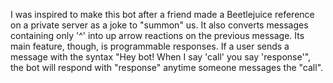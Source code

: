 I was inspired to make this bot after a friend made a Beetlejuice reference on a private server as a joke to "summon" us. It also converts messages containing only '^' into up arrow reactions on the previous message. Its main feature, though, is programmable responses. If a user sends a message with the syntax "Hey bot! When I say 'call' you say 'response'", the bot will respond with "response" anytime someone messages the "call".
